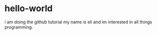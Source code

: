 # hello-world
i am doing the github tutorial
my name is eli and im interested in all things programming.
